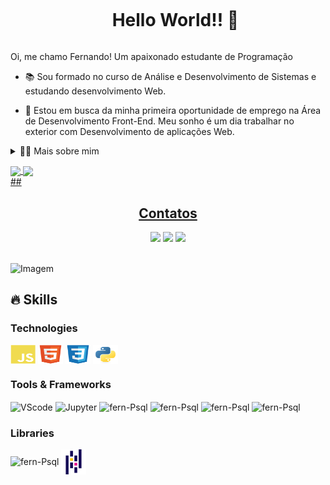 <div id="user-content-toc">
  <ul align="center">
    <h1 style="display: inline-block">Hello World!! 🖖</h1>
</div>

<p>
  Oi, me chamo Fernando! Um apaixonado estudante de Programação

  - 📚 Sou formado no curso de Análise e Desenvolvimento de Sistemas e estudando desenvolvimento Web.
    
  - 🔭 Estou em busca da minha primeira oportunidade de emprego na Área de Desenvolvimento Front-End. Meu sonho é um dia trabalhar no exterior com Desenvolvimento de aplicações Web.
</p>

<details>
  <summary>👨‍💻 Mais sobre mim</summary>

  - 💬 Tenho 32 anos e atualmente moro no Brasil. Tenho experiência básica com SQL, Python, Análise de Dados, Visualização de Dados e Desenvolvimento Front-End. Também tenho experiencias em outros setores dentro da área de TI, o que me ajudou a obter muito conhecimento de como funciona a programação.

  - ⚡ Gosto de tocar teclado e sou um entusiasta por controladores MIDI além de ter construido meu próprio controlador, além de assistir filmes e séries e jogar! Acredito que nossos interesses pessoais contribuem para uma percepção mais apurada das coisas e para a resolução de problemas. \o/
</details>

<p>
  
</p>
<div>
  <a href="https://github.com/fernando-bertino">
    <img align="center" heigth="200em" src="https://github-readme-stats.vercel.app/api?username=fernando-bertino&show_icons=true&theme=dracula&include_all_commits=true&count_private=true"/>
    <img align="center" heigth="180em" src="https://github-readme-stats.vercel.app/api/top-langs/?username=fernando-bertino&langs_count=16&theme=dracula"/>
</div>
##
<div align="center">
<h2> Contatos </h2>
<a href="https://www.linkedin.com/in/fernando-souza-a97118216/" target="_blank"><img src="https://img.shields.io/badge/linkedin-%230077B5.svg?style=for-the-badge&logo=linkedin&logoColor=white" target="_blank"></a> 
<a href="#" target="_blank"><img src="https://img.shields.io/badge/Microsoft_Outlook-0078D4?style=for-the-badge&logo=microsoft-outlook&logoColor=white" target="_blank"></a>
<a href="https://www.instagram.com/fernandobertino/" target="_blank"><img src="https://img.shields.io/badge/Instagram-%23E4405F.svg?style=for-the-badge&logo=Instagram&logoColor=white" target="_blank"></a>
<!--  
<a href="#" target="_blank"><img src="https://img.shields.io/badge/YouTube-FF0000?style=for-the-badge&logo=youtube&logoColor=white" target="_blank"></a>
<a href="#" target="_blank"><img src="https://img.shields.io/badge/Twitch-9146FF?style=for-the-badge&logo=twitch&logoColor=white" target="_blank"></a>
<a href="#" target="_blank"><img src="https://img.shields.io/badge/Discord-7289DA?style=for-the-badge&logo=discord&logoColor=white" target="_blank"></a> 
-->
</div>

##
<!-- GIF -->
<p align="left">
  <img align="center" src="https://github.com/FernandoBertino2/fernandobertino2/assets/155702767/b58e9731-c88f-49fe-8b3c-8567e21b8239" alt="Imagem">
</p>



##

## 🔥 Skills
<!-- Skills: Programming Languages -->
  <div style="flex-basis: 70%;">
    <h3>Technologies</h3>
    <img align="center" alt="Js" height="30" width="40" src="https://raw.githubusercontent.com/devicons/devicon/master/icons/javascript/javascript-plain.svg">
    <img align="center" alt="HTML" height="30" width="40" src="https://raw.githubusercontent.com/devicons/devicon/master/icons/html5/html5-original.svg">
    <img align="center" alt="CSS" height="30" width="40" src="https://raw.githubusercontent.com/devicons/devicon/master/icons/css3/css3-original.svg">
    <img align="center" alt="Python" height="30" width="40" src="https://raw.githubusercontent.com/devicons/devicon/master/icons/python/python-original.svg">
  </div>
  
  <!-- Skills: Tools & Frameworks -->
  <div style="flex-basis: 70%;">
    <h3>Tools & Frameworks</h3>
    <img align="center" alt="VScode" height="30" width="40" src="https://cdn.jsdelivr.net/gh/devicons/devicon/icons/vscode/vscode-original.svg">
    <img align="center" alt="Jupyter" height="30" width="40" src="https://cdn.jsdelivr.net/gh/devicons/devicon/icons/jupyter/jupyter-original.svg">
    <img align="center" alt="fern-Psql" height="30" width="40" src="https://www.vectorlogo.zone/logos/postgresql/postgresql-icon.svg">
    <img align="center" alt="fern-Psql" height="30" width="40" src="https://www.svgrepo.com/show/303251/mysql-logo.svg">
    <img align="center" alt="fern-Psql" height="30" width="40" src="https://www.svgrepo.com/show/452210/git.svg">
    <img align="center" alt="fern-Psql" height="30" width="40" src="https://www.svgrepo.com/show/475654/github-color.svg">

    
  </div>
  
  <!-- Skills: Libraries -->
  <div style="flex-basis: 30%;">
    <h3>Libraries</h3>
    <img align="center" alt="fern-Psql" height="30" width="40" src="https://www.svgrepo.com/show/354243/qt.svg">
    <img align="center" alt="Pandas" src="https://raw.githubusercontent.com/devicons/devicon/2ae2a900d2f041da66e950e4d48052658d850630/icons/pandas/pandas-original.svg" alt="pandas" width="40" height="40"/>
  </div>

